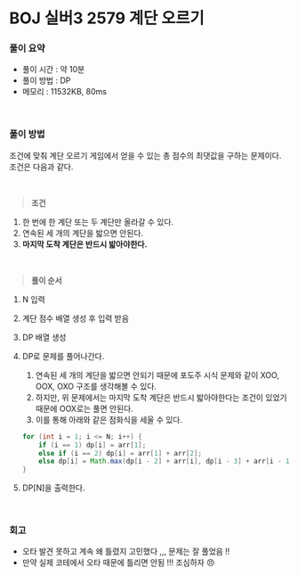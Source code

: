 # BOJ 실버3 2579 계단 오르기

### 풀이 요약

- 풀이 시간 : 약 10분
- 풀이 방법 : DP
- 메모리 : 11532KB, 80ms

<br>

### 풀이 방법

조건에 맞춰 계단 오르기 게임에서 얻을 수 있는 총 점수의 최댓값을 구하는 문제이다.  조건은 다음과 같다.

<br>

> **조건**
> 
1. 한 번에 한 계단 또는 두 계단만 올라갈 수 있다.
2. 연속된 세 개의 계단을 밟으면 안된다.
3. **마지막 도착 계단은 반드시 밟아야한다.**

<br>

> **풀이 순서**
> 
1. N 입력
2. 계단 점수 배열 생성 후 입력 받음
3. DP 배열 생성
4. DP로 문제를 풀어나간다. 
    1. 연속된 세 개의 계단을 밟으면 안되기 때문에 포도주 시식 문제와 같이 XOO, OOX, OXO 구조를 생각해볼 수 있다.
    2. 하지만, 위 문제에서는 마지막 도착 계단은 반드시 밟아야한다는 조건이 있었기 때문에 OOX로는 풀면 안된다.
    3. 이를 통해 아래와 같은 점화식을 세울 수 있다.
    
    ```java
    for (int i = 1; i <= N; i++) {
        if (i == 1) dp[i] = arr[1];
        else if (i == 2) dp[i] = arr[1] + arr[2];
        else dp[i] = Math.max(dp[i - 2] + arr[i], dp[i - 3] + arr[i - 1] + arr[i]);
    }
    ```
    
5. DP[N]을 출력한다.

<br>

### 회고

- 오타 발견 못하고 계속 왜 틀렸지 고민했다 ,,, 문제는 잘 풀었음 !!
- 만약 실제 코테에서 오타 때문에 틀리면 안됨 !!! 조심하자 😠
